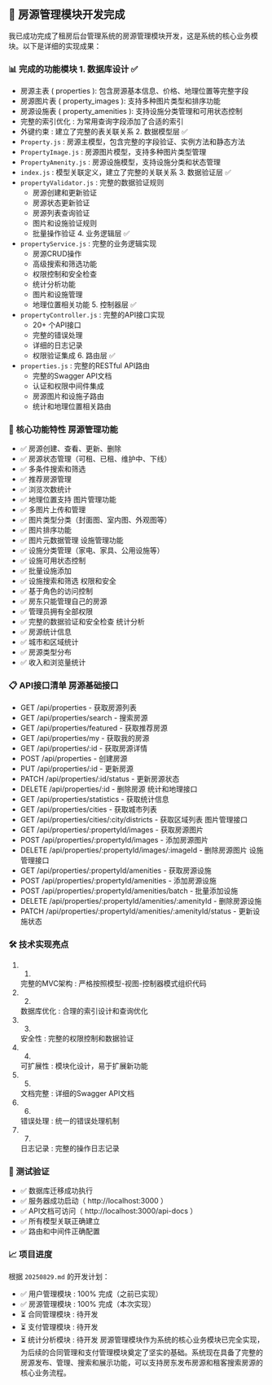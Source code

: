 ## 🎉 房源管理模块开发完成
我已成功完成了租房后台管理系统的房源管理模块开发，这是系统的核心业务模块。以下是详细的实现成果：

### 📊 完成的功能模块 1. 数据库设计 ✅
- 房源主表 ( properties ): 包含房源基本信息、价格、地理位置等完整字段
- 房源图片表 ( property_images ): 支持多种图片类型和排序功能
- 房源设施表 ( property_amenities ): 支持设施分类管理和可用状态控制
- 完整的索引优化 : 为常用查询字段添加了合适的索引
- 外键约束 : 建立了完整的表关联关系 2. 数据模型层 ✅
- `Property.js` : 房源主模型，包含完整的字段验证、实例方法和静态方法
- `PropertyImage.js` : 房源图片模型，支持多种图片类型管理
- `PropertyAmenity.js` : 房源设施模型，支持设施分类和状态管理
- `index.js` : 模型关联定义，建立了完整的关联关系 3. 数据验证层 ✅
- `propertyValidator.js` : 完整的数据验证规则
  - 房源创建和更新验证
  - 房源状态更新验证
  - 房源列表查询验证
  - 图片和设施验证规则
  - 批量操作验证 4. 业务逻辑层 ✅
- `propertyService.js` : 完整的业务逻辑实现
  - 房源CRUD操作
  - 高级搜索和筛选功能
  - 权限控制和安全检查
  - 统计分析功能
  - 图片和设施管理
  - 地理位置相关功能 5. 控制器层 ✅
- `propertyController.js` : 完整的API接口实现
  - 20+ 个API接口
  - 完整的错误处理
  - 详细的日志记录
  - 权限验证集成 6. 路由层 ✅
- `properties.js` : 完整的RESTful API路由
  - 完整的Swagger API文档
  - 认证和权限中间件集成
  - 房源图片和设施子路由
  - 统计和地理位置相关路由
### 🚀 核心功能特性 房源管理功能
- ✅ 房源创建、查看、更新、删除
- ✅ 房源状态管理（可租、已租、维护中、下线）
- ✅ 多条件搜索和筛选
- ✅ 推荐房源管理
- ✅ 浏览次数统计
- ✅ 地理位置支持 图片管理功能
- ✅ 多图片上传和管理
- ✅ 图片类型分类（封面图、室内图、外观图等）
- ✅ 图片排序功能
- ✅ 图片元数据管理 设施管理功能
- ✅ 设施分类管理（家电、家具、公用设施等）
- ✅ 设施可用状态控制
- ✅ 批量设施添加
- ✅ 设施搜索和筛选 权限和安全
- ✅ 基于角色的访问控制
- ✅ 房东只能管理自己的房源
- ✅ 管理员拥有全部权限
- ✅ 完整的数据验证和安全检查 统计分析
- ✅ 房源统计信息
- ✅ 城市和区域统计
- ✅ 房源类型分布
- ✅ 收入和浏览量统计
### 📋 API接口清单 房源基础接口
- GET /api/properties - 获取房源列表
- GET /api/properties/search - 搜索房源
- GET /api/properties/featured - 获取推荐房源
- GET /api/properties/my - 获取我的房源
- GET /api/properties/:id - 获取房源详情
- POST /api/properties - 创建房源
- PUT /api/properties/:id - 更新房源
- PATCH /api/properties/:id/status - 更新房源状态
- DELETE /api/properties/:id - 删除房源 统计和地理接口
- GET /api/properties/statistics - 获取统计信息
- GET /api/properties/cities - 获取城市列表
- GET /api/properties/cities/:city/districts - 获取区域列表 图片管理接口
- GET /api/properties/:propertyId/images - 获取房源图片
- POST /api/properties/:propertyId/images - 添加房源图片
- DELETE /api/properties/:propertyId/images/:imageId - 删除房源图片 设施管理接口
- GET /api/properties/:propertyId/amenities - 获取房源设施
- POST /api/properties/:propertyId/amenities - 添加房源设施
- POST /api/properties/:propertyId/amenities/batch - 批量添加设施
- DELETE /api/properties/:propertyId/amenities/:amenityId - 删除房源设施
- PATCH /api/properties/:propertyId/amenities/:amenityId/status - 更新设施状态
### 🛠 技术实现亮点
1. 1.
   完整的MVC架构 : 严格按照模型-视图-控制器模式组织代码
2. 2.
   数据库优化 : 合理的索引设计和查询优化
3. 3.
   安全性 : 完整的权限控制和数据验证
4. 4.
   可扩展性 : 模块化设计，易于扩展新功能
5. 5.
   文档完整 : 详细的Swagger API文档
6. 6.
   错误处理 : 统一的错误处理机制
7. 7.
   日志记录 : 完整的操作日志记录
### 🎯 测试验证
- ✅ 数据库迁移成功执行
- ✅ 服务器成功启动（ http://localhost:3000 ）
- ✅ API文档可访问（ http://localhost:3000/api-docs ）
- ✅ 所有模型关联正确建立
- ✅ 路由和中间件正确配置
### 📈 项目进度
根据 `20250829.md` 的开发计划：

- ✅ 用户管理模块 : 100% 完成（之前已实现）
- ✅ 房源管理模块 : 100% 完成（本次实现）
- ⏳ 合同管理模块 : 待开发
- ⏳ 支付管理模块 : 待开发
- ⏳ 统计分析模块 : 待开发
房源管理模块作为系统的核心业务模块已完全实现，为后续的合同管理和支付管理模块奠定了坚实的基础。系统现在具备了完整的房源发布、管理、搜索和展示功能，可以支持房东发布房源和租客搜索房源的核心业务流程。